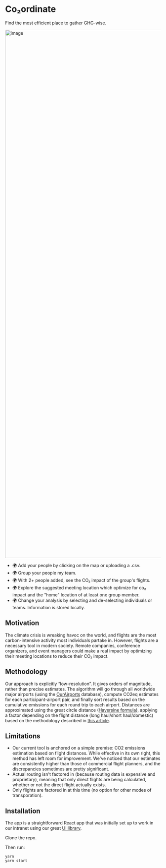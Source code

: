 # Co₂ordinate

Find the most efficient place to gather GHG-wise.

<img width="1705" alt="image" src="https://github.com/developmentseed/co2ordinate/assets/25919630/d0e585db-dfe3-406b-a86d-bbd0f40529fd">

- 🌍 Add your people by clicking on the map or uploading a .csv.
- 🌍 Group your people my team.
- 🌍 With 2+ people added, see the CO₂ impact of the group's flights.
- 🌍 Explore the suggested meeting location which optimize for co₂ impact and the "home" location of at least one group member.
- 🌍 Change your analysis by selecting and de-selecting individuals or teams. Information is stored locally.

## Motivation
The climate crisis is wreaking havoc on the world, and flights are the most carbon-intensive activity most individuals partake in. However, flights are a necessary tool in modern society. Remote companies, conference organizers, and event managers could make a real impact by optimizing their meeting locations to reduce their CO₂ impact. 

## Methodology

Our approach is explicitly “low-resolution”. It gives orders of magnitude, rather than precise estimates. 
The algorithm will go through all worldwide major airports (using the [OurAirports](https://ourairports.com/data/) database), compute CO2eq estimates for each participant-airport pair, and finally sort results based on the cumulative emissions for each round trip to each airport. Distances are approximated using the great circle distance ([Haversine formula](https://en.wikipedia.org/wiki/Haversine_formula)), applying a factor depending on the flight distance (long haul/short haul/domestic) based on the methodology described in [this article](https://ourworldindata.org/travel-carbon-footprint).

## Limitations
- Our current tool is anchored on a simple premise: CO2 emissions estimation based on flight distances. While effective in its own right, this method has left room for improvement. We've noticed that our estimates are consistently higher than those of commercial flight planners, and the discrepancies sometimes are pretty significant.
- Actual routing isn't factored in (because routing data is expensive and proprietary), meaning that only direct flights are being calculated, whether or not the direct flight actually exists.
- Only flights are factored in at this time (no option for other modes of transporation).

## Installation

The app is a straightforward React app that was initially set up to work in our intranet using our great [UI library](https://ui.ds.io/).

Clone the repo.

Then run:

```
yarn
yarn start
```
